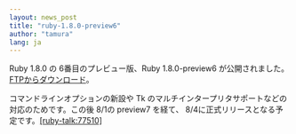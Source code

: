```yaml
---
layout: news_post
title: "ruby-1.8.0-preview6"
author: "tamura"
lang: ja
---
```


Ruby 1.8.0 の 6番目のプレビュー版、Ruby 1.8.0-preview6 が公開されました。[FTPからダウンロード][1]。

コマンドラインオプションの新設や Tk のマルチインタープリタサポートなどの対応のためです。この後 8/1の preview7 を経て、
8/4に正式リリースとなる予定です。[\[ruby-talk:77510\]][2]



[1]: https://cache.ruby-lang.org/pub/ruby/1.8/ruby-1.8.0-preview6.tar.gz
[2]: https://blade.ruby-lang.org/ruby-talk/77510
